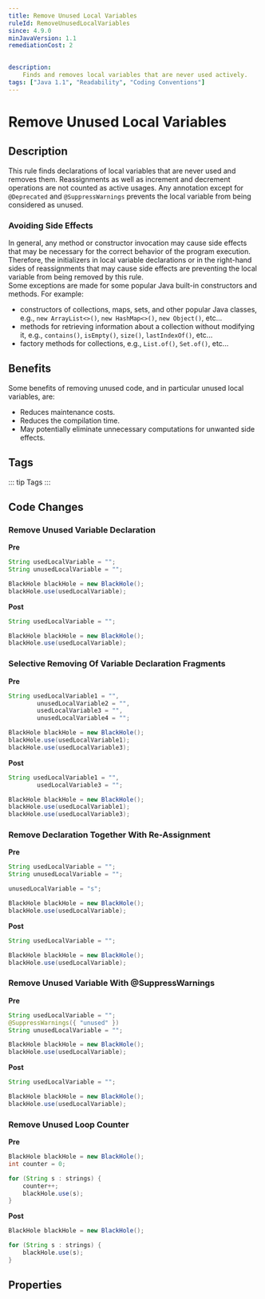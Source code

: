 ```yaml
---
title: Remove Unused Local Variables
ruleId: RemoveUnusedLocalVariables
since: 4.9.0
minJavaVersion: 1.1
remediationCost: 2

    
description:
    Finds and removes local variables that are never used actively.
tags: ["Java 1.1", "Readability", "Coding Conventions"]
---
```


# Remove Unused Local Variables

## Description

This rule finds declarations of local variables that are never used and removes them. 
Reassignments as well as increment and decrement operations are not counted as active usages. 
Any annotation except for `@Deprecated` and `@SuppressWarnings` prevents the local variable from being considered as unused. 

### Avoiding Side Effects

In general, any method or constructor invocation may cause side effects that may be necessary for the correct behavior of the program execution. 
Therefore, the initializers in local variable declarations or in the right-hand sides of reassignments that may cause side effects are preventing the local variable from being removed by this rule.  
Some exceptions are made for some popular Java built-in constructors and methods. For example:
* constructors of collections, maps, sets, and other popular Java classes, e.g., `new ArrayList<>()`, `new HashMap<>()`, `new Object()`, etc...
* methods for retrieving information about a collection without modifying it, e.g., `contains()`, `isEmpty()`, `size()`, `lastIndexOf()`, etc...
* factory methods for collections, e.g., `List.of()`, `Set.of()`, etc...

## Benefits

Some benefits of removing unused code, and in particular unused local variables, are:
* Reduces maintenance costs.
* Reduces the compilation time.
* May potentially eliminate unnecessary computations for unwanted side effects.

## Tags

::: tip Tags
<TagLinks />
:::

## Code Changes

### Remove Unused Variable Declaration

__Pre__
```java
String usedLocalVariable = "";
String unusedLocalVariable = "";

BlackHole blackHole = new BlackHole();
blackHole.use(usedLocalVariable);
```

__Post__
```java
String usedLocalVariable = "";

BlackHole blackHole = new BlackHole();
blackHole.use(usedLocalVariable);
```

### Selective Removing Of Variable Declaration Fragments

__Pre__
```java
String usedLocalVariable1 = "",
		unusedLocalVariable2 = "",
		usedLocalVariable3 = "",
		unusedLocalVariable4 = "";

BlackHole blackHole = new BlackHole();
blackHole.use(usedLocalVariable1);
blackHole.use(usedLocalVariable3);
```

__Post__
```java
String usedLocalVariable1 = "",
		usedLocalVariable3 = "";

BlackHole blackHole = new BlackHole();
blackHole.use(usedLocalVariable1);
blackHole.use(usedLocalVariable3);
```

### Remove Declaration Together With Re-Assignment

__Pre__
```java
String usedLocalVariable = "";
String unusedLocalVariable = "";

unusedLocalVariable = "s";

BlackHole blackHole = new BlackHole();
blackHole.use(usedLocalVariable);
```

__Post__
```java
String usedLocalVariable = "";

BlackHole blackHole = new BlackHole();
blackHole.use(usedLocalVariable);
```

### Remove Unused Variable With @SuppressWarnings

__Pre__
```java
String usedLocalVariable = "";
@SuppressWarnings({ "unused" })
String unusedLocalVariable = "";

BlackHole blackHole = new BlackHole();
blackHole.use(usedLocalVariable);
```

__Post__
```java
String usedLocalVariable = "";

BlackHole blackHole = new BlackHole();
blackHole.use(usedLocalVariable);
```

### Remove Unused Loop Counter

__Pre__
```java
BlackHole blackHole = new BlackHole();
int counter = 0;

for (String s : strings) {
	counter++;
	blackHole.use(s);
}
```

__Post__
```java
BlackHole blackHole = new BlackHole();

for (String s : strings) {
	blackHole.use(s);
}
```

<VersionNotice />


## Properties

<RuleProperties />
